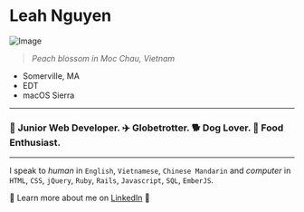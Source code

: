 # Leah Nguyen
![Image](http://vatc.vn/data/data/TIN%20MOI/mua-hoa-dao-o-moc-chau.jpg) 
> *Peach blossom in Moc Chau, Vietnam*

* Somerville, MA
* EDT
* macOS Sierra

---

### 🌈 Junior Web Developer.  ✈️ Globetrotter.  🐕 Dog Lover.  🍜 Food Enthusiast. 

---
I speak to _human_  in `English`, `Vietnamese`, `Chinese Mandarin` and *computer* in `HTML`, `CSS`, `jQuery`, `Ruby`, `Rails`, `Javascript`, `SQL`, `EmberJS`.


🎈 Learn more about me on [LinkedIn](https://www.linkedin.com/in/leahphuongnguyen/) 🎈
